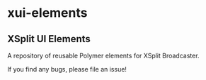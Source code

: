 # xui-elements

## XSplit UI Elements

A repository of reusable Polymer elements for XSplit Broadcaster.

If you find any bugs, please file an issue!
